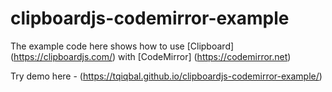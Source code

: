# clipboardjs-codemirror-example

The example code here shows how to use [Clipboard] (https://clipboardjs.com/) with [CodeMirror] (https://codemirror.net)

Try demo here - (https://tqiqbal.github.io/clipboardjs-codemirror-example/)
